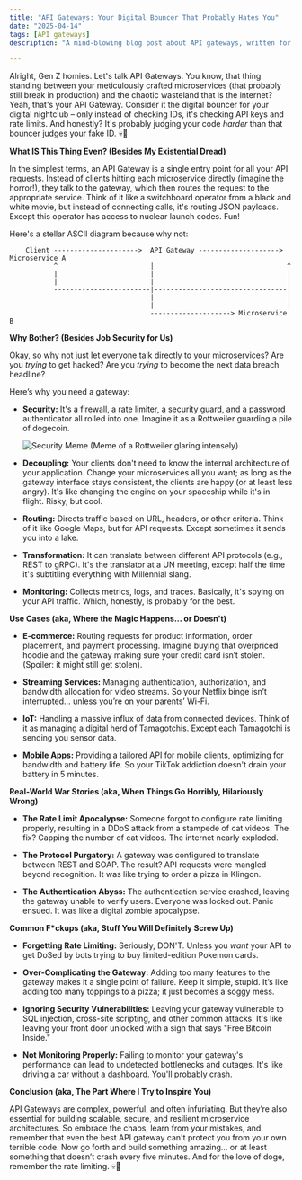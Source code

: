 ```yaml
---
title: "API Gateways: Your Digital Bouncer That Probably Hates You"
date: "2025-04-14"
tags: [API gateways]
description: "A mind-blowing blog post about API gateways, written for chaotic Gen Z engineers."

---
```


Alright, Gen Z homies. Let's talk API Gateways. You know, that thing standing between your meticulously crafted microservices (that probably still break in production) and the chaotic wasteland that is the internet? Yeah, that's your API Gateway. Consider it the digital bouncer for your digital nightclub – only instead of checking IDs, it's checking API keys and rate limits. And honestly? It's probably judging your code *harder* than that bouncer judges your fake ID. 💀🙏

**What IS This Thing Even? (Besides My Existential Dread)**

In the simplest terms, an API Gateway is a single entry point for all your API requests. Instead of clients hitting each microservice directly (imagine the horror!), they talk to the gateway, which then routes the request to the appropriate service. Think of it like a switchboard operator from a black and white movie, but instead of connecting calls, it's routing JSON payloads. Except this operator has access to nuclear launch codes. Fun!

Here's a stellar ASCII diagram because why not:

```
    Client --------------------->  API Gateway --------------------> Microservice A
           ^                       |                                 ^
           |                       |                                 |
           |                       |                                 |
           ------------------------|---------------------------------|
                                   |                                 |
                                   |                                 |
                                   --------------------> Microservice B
```

**Why Bother? (Besides Job Security for Us)**

Okay, so why not just let everyone talk directly to your microservices? Are you *trying* to get hacked? Are you *trying* to become the next data breach headline?

Here’s why you need a gateway:

*   **Security:** It's a firewall, a rate limiter, a security guard, and a password authenticator all rolled into one. Imagine it as a Rottweiler guarding a pile of dogecoin.

    ![Security Meme](https://i.imgflip.com/74241y.jpg) (Meme of a Rottweiler glaring intensely)

*   **Decoupling:** Your clients don't need to know the internal architecture of your application. Change your microservices all you want; as long as the gateway interface stays consistent, the clients are happy (or at least less angry). It's like changing the engine on your spaceship while it's in flight. Risky, but cool.

*   **Routing:** Directs traffic based on URL, headers, or other criteria. Think of it like Google Maps, but for API requests. Except sometimes it sends you into a lake.

*   **Transformation:** It can translate between different API protocols (e.g., REST to gRPC). It's the translator at a UN meeting, except half the time it's subtitling everything with Millennial slang.

*   **Monitoring:** Collects metrics, logs, and traces. Basically, it's spying on your API traffic. Which, honestly, is probably for the best.

**Use Cases (aka, Where the Magic Happens... or Doesn't)**

*   **E-commerce:** Routing requests for product information, order placement, and payment processing. Imagine buying that overpriced hoodie and the gateway making sure your credit card isn’t stolen. (Spoiler: it might still get stolen).

*   **Streaming Services:** Managing authentication, authorization, and bandwidth allocation for video streams. So your Netflix binge isn’t interrupted… unless you’re on your parents’ Wi-Fi.

*   **IoT:** Handling a massive influx of data from connected devices. Think of it as managing a digital herd of Tamagotchis. Except each Tamagotchi is sending you sensor data.

*   **Mobile Apps:** Providing a tailored API for mobile clients, optimizing for bandwidth and battery life. So your TikTok addiction doesn't drain your battery in 5 minutes.

**Real-World War Stories (aka, When Things Go Horribly, Hilariously Wrong)**

*   **The Rate Limit Apocalypse:** Someone forgot to configure rate limiting properly, resulting in a DDoS attack from a stampede of cat videos. The fix? Capping the number of cat videos. The internet nearly exploded.

*   **The Protocol Purgatory:** A gateway was configured to translate between REST and SOAP. The result? API requests were mangled beyond recognition. It was like trying to order a pizza in Klingon.

*   **The Authentication Abyss:** The authentication service crashed, leaving the gateway unable to verify users. Everyone was locked out. Panic ensued. It was like a digital zombie apocalypse.

**Common F\*ckups (aka, Stuff You Will Definitely Screw Up)**

*   **Forgetting Rate Limiting:** Seriously, DON'T. Unless you *want* your API to get DoSed by bots trying to buy limited-edition Pokemon cards.

*   **Over-Complicating the Gateway:** Adding too many features to the gateway makes it a single point of failure. Keep it simple, stupid. It’s like adding too many toppings to a pizza; it just becomes a soggy mess.

*   **Ignoring Security Vulnerabilities:** Leaving your gateway vulnerable to SQL injection, cross-site scripting, and other common attacks. It's like leaving your front door unlocked with a sign that says "Free Bitcoin Inside."

*   **Not Monitoring Properly:** Failing to monitor your gateway's performance can lead to undetected bottlenecks and outages. It's like driving a car without a dashboard. You'll probably crash.

**Conclusion (aka, The Part Where I Try to Inspire You)**

API Gateways are complex, powerful, and often infuriating. But they’re also essential for building scalable, secure, and resilient microservice architectures. So embrace the chaos, learn from your mistakes, and remember that even the best API gateway can't protect you from your own terrible code. Now go forth and build something amazing… or at least something that doesn’t crash every five minutes. And for the love of doge, remember the rate limiting. 💀🙏
